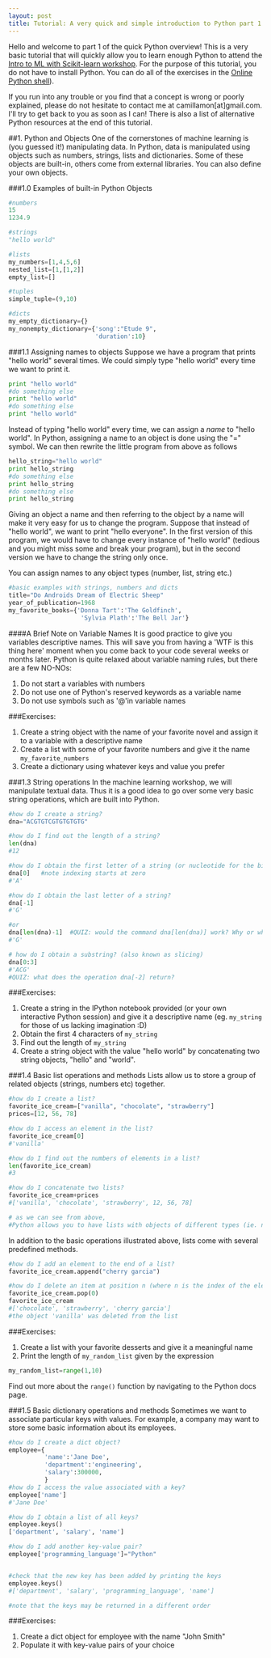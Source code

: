 ```yaml
---
layout: post
title: Tutorial: A very quick and simple introduction to Python part 1
---
```

Hello and welcome to part 1 of the quick Python overview! This
is a very basic tutorial that will quickly allow you to learn enough Python to
attend the [Intro to ML with Scikit-learn workshop](http://www.meetup.com/Women-in-Data/events/216552592/). For the purpose
of this tutorial, you do not have to install Python. You can do all of the exercises
in the [Online Python shell](http://repl.it/languages/Python)).



If you run into any trouble or you find that a concept is wrong or
poorly explained, please do not hesitate to contact me
at camillamon[at]gmail.com. I'll try to get back to you as soon as I can!
There is also a list of alternative Python resources at the end of this
tutorial.

##1. Python and Objects
One of the cornerstones of machine learning is (you guessed it!) manipulating
data. In Python, data is manipulated using objects such as numbers, strings,
lists and dictionaries. Some of these objects are built-in, others come
from external libraries. You can also define your own objects.

###1.0 Examples of built-in Python Objects

```python
#numbers
15
1234.9

#strings
"hello world"

#lists
my_numbers=[1,4,5,6]
nested_list=[1,[1,2]]
empty_list=[]

#tuples
simple_tuple=(9,10)

#dicts
my_empty_dictionary={}
my_nonempty_dictionary={'song':"Etude 9",
                        'duration':10}

```

###1.1 Assigning names to objects
Suppose we have a program that prints "hello world"
several times. We could simply type "hello world"
every time we want to print it.

```python
print "hello world"
#do something else
print "hello world"
#do something else
print "hello world"
```

Instead of typing "hello world" every time, we can assign
a *name* to "hello world". In Python, assigning a name to an
object is done using the "=" symbol. We can then
rewrite the little program from above as follows

```python
hello_string="hello world"
print hello_string
#do something else
print hello_string
#do something else
print hello_string
```

Giving an object a name and then referring to the object by a name will
make it very easy for us to change the program. Suppose that instead
of "hello world", we want to print "hello everyone". In the
first version of this program, we would have to change
every instance of "hello world" (tedious and you might miss some and
break your program), but in the second version we have to change the
string only once.

You can assign names
to any object types (number, list, string etc.)

```python
#basic examples with strings, numbers and dicts
title="Do Androids Dream of Electric Sheep"
year_of_publication=1968
my_favorite_books={'Donna Tart':'The Goldfinch',
                    'Sylvia Plath':'The Bell Jar'}
```

####A Brief Note on Variable Names
It is good practice to give you variables descriptive names. This
will save you from having a 'WTF is this thing here' moment
when you come back to your code several weeks or months later.
Python is quite relaxed about variable naming rules, but
there are a few NO-NOs:

1. Do not start a variables with numbers
2. Do not use one of Python's reserved keywords as a variable name
3. Do not use symbols such as '@'in variable names


###Exercises:
1. Create a string object with the name of your favorite novel and assign
it to a variable with a descriptive name
2. Create a list with some of your favorite numbers and give it the name
`my_favorite_numbers`
3. Create a dictionary using whatever keys and value you prefer


###1.3 String operations
In the machine learning workshop, we will manipulate textual data.
Thus it is a good idea to go over some very basic string operations, which
are built into Python.

```python
#how do I create a string?
dna="ACGTGTCGTGTGTGTG"

#how do I find out the length of a string?
len(dna)
#12

#how do I obtain the first letter of a string (or nucleotide for the biologists among us!)
dna[0]   #note indexing starts at zero
#'A'

#how do I obtain the last letter of a string?
dna[-1]
#'G'

#or
dna[len(dna)-1]  #QUIZ: would the command dna[len(dna)] work? Why or why not?
#'G'

# how do I obtain a substring? (also known as slicing)
dna[0:3]
#'ACG'
#QUIZ: what does the operation dna[-2] return?
```

###Exercises:
1. Create a string in the IPython notebook provided (or your own interactive
  Python session) and give it a descriptive name (eg. `my_string` for
    those of us lacking imagination :D)
2. Obtain the first 4 characters of `my_string`
3. Find out the length of `my_string`
4. Create a string object with the value "hello world" by concatenating
two string objects, "hello" and "world".


###1.4 Basic list operations and methods
Lists allow us to store a group of related objects (strings, numbers etc)
together.

```python
#how do I create a list?
favorite_ice_cream=["vanilla", "chocolate", "strawberry"]
prices=[12, 56, 78]

#how do I access an element in the list?
favorite_ice_cream[0]
#'vanilla'

#how do I find out the numbers of elements in a list?
len(favorite_ice_cream)
#3

#how do I concatenate two lists?
favorite_ice_cream+prices
#['vanilla', 'chocolate', 'strawberry', 12, 56, 78]

# as we can see from above,
#Python allows you to have lists with objects of different types (ie. numbers and strings)
```
In addition to the basic operations illustrated above, lists come
with several predefined methods.

```python
#how do I add an element to the end of a list?
favorite_ice_cream.append("cherry garcia")

#how do I delete an item at position n (where n is the index of the element you want to delete)?
favorite_ice_cream.pop(0)
favorite_ice_cream
#['chocolate', 'strawberry', 'cherry garcia']
#the object 'vanilla' was deleted from the list
```

###Exercises:
1. Create a list with your favorite desserts and give it a meaningful name
2. Print the length of `my_random_list` given by the expression
```python
my_random_list=range(1,10)
```
Find out more about the `range()` function by navigating to the Python
docs page.


###1.5 Basic dictionary operations and methods
Sometimes we want to associate particular keys with values.
For example, a company may want to store some basic information
about its employees.

```python
#how do I create a dict object?
employee={
          'name':'Jane Doe',
          'department':'engineering',
          'salary':300000,
          }
#how do I access the value associated with a key?
employee['name']
#'Jane Doe'

#how do I obtain a list of all keys?
employee.keys()
['department', 'salary', 'name']

#how do I add another key-value pair?
employee['programming_language']="Python"


#check that the new key has been added by printing the keys
employee.keys()
#['department', 'salary', 'programming_language', 'name']

#note that the keys may be returned in a different order
```
###Exercises:
1. Create a dict object for employee with the name "John Smith"
2. Populate it with key-value pairs of your choice
